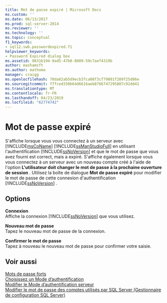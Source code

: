```yaml
---
title: Mot de passe expiré | Microsoft Docs
ms.custom: ''
ms.date: 06/13/2017
ms.prod: sql-server-2014
ms.reviewer: ''
ms.technology: ''
ms.topic: conceptual
f1_keywords:
- sql12.swb.passwordexpired.f1
helpviewer_keywords:
- Password Expired dialog box
ms.assetid: 9831b194-9ad5-47b0-8009-59c7aef4319b
author: mashamsft
ms.author: mathoma
manager: craigg
ms.openlocfilehash: 70da82ab5d9ecb37ca08f3cf79801f209f25d86e
ms.sourcegitcommit: f7fced330b64d6616aeb8766747295807c92dd41
ms.translationtype: MT
ms.contentlocale: fr-FR
ms.lasthandoff: 04/23/2019
ms.locfileid: "62774742"
---
```

# <a name="password-expired"></a>Mot de passe expiré
  S'affiche lorsque vous vous connectez à un serveur avec [!INCLUDE[msCoName](../includes/msconame-md.md)] [!INCLUDE[ssManStudioFull](../includes/ssmanstudiofull-md.md)] en utilisant l'authentification [!INCLUDE[ssNoVersion](../includes/ssnoversion-md.md)] et que le mot de passe que vous avez fourni est correct, mais a expiré. S'affiche également lorsque vous vous connectez à un serveur avec un nouveau compte créé à l'aide de l'option **L'utilisateur doit changer le mot de passe à la prochaine ouverture de session** . Utilisez la boîte de dialogue **Mot de passe expiré** pour modifier le mot de passe de cette connexion d'authentification [!INCLUDE[ssNoVersion](../includes/ssnoversion-md.md)] .  
  
## <a name="options"></a>Options  
 **Connexion**  
 Affiche la connexion [!INCLUDE[ssNoVersion](../includes/ssnoversion-md.md)] que vous utilisez.  
  
 **Nouveau mot de passe**  
 Tapez le nouveau mot de passe de la connexion.  
  
 **Confirmer le mot de passe**  
 Tapez à nouveau le nouveau mot de passe pour confirmer votre saisie.  
  
## <a name="see-also"></a>Voir aussi  
 [Mots de passe forts](../relational-databases/security/strong-passwords.md)   
 [Choisissez un Mode d’authentification](../relational-databases/security/choose-an-authentication-mode.md)   
 [Modifier le Mode d’authentification serveur](configure-windows/change-server-authentication-mode.md)   
 [Modifier le mot de passe des comptes utilisés par SQL Server &#40;Gestionnaire de configuration SQL Server&#41;](configure-windows/scm-services-change-the-password-of-the-accounts-used.md)  
  
  
